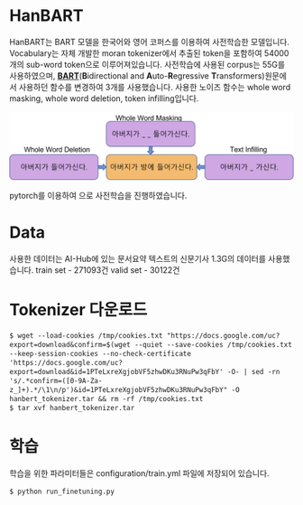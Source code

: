 # HanBART
HanBART는 BART 모델을 한국어와 영어 코퍼스를 이용하여 사전학습한 모델입니다.
Vocabulary는 자체 개발한 moran tokenizer에서 추출된 token을 포함하여 54000개의 sub-word token으로 이루어져있습니다.
사전학습에 사용된 corpus는 55G를 사용하였으며,
[**BART**](https://arxiv.org/pdf/1910.13461.pdf)(**B**idirectional and **A**uto-**R**egressive **T**ransformers)원문에서 사용하던 함수를 변경하여 3개를 사용했습니다.
사용한 노이즈 함수는 whole word masking, whole word deletion, token infilling입니다.

![nosing](./imgs/Noising_Function.png)

pytorch를 이용하여 으로 사전학습을 진행하였습니다.

# Data
사용한 데이터는  AI-Hub에 있는 문서요약 텍스트의 신문기사 1.3G의 데이터를 사용했습니다.
train set - 271093건
valid set - 30122건


# Tokenizer 다운로드 
```
$ wget --load-cookies /tmp/cookies.txt "https://docs.google.com/uc?export=download&confirm=$(wget --quiet --save-cookies /tmp/cookies.txt --keep-session-cookies --no-check-certificate 'https://docs.google.com/uc?export=download&id=1PTeLxreXgjobVF5zhwDKu3RNuPw3qFbY' -O- | sed -rn 's/.*confirm=([0-9A-Za-z_]+).*/\1\n/p')&id=1PTeLxreXgjobVF5zhwDKu3RNuPw3qFbY" -O hanbert_tokenizer.tar && rm -rf /tmp/cookies.txt
$ tar xvf hanbert_tokenizer.tar
```

# 학습
학습을 위한 파라미터들은 configuration/train.yml 파일에 저장되어 있습니다. 
```
$ python run_finetuning.py
```




